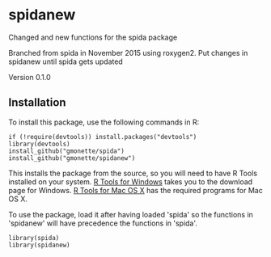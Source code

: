 # spidanew
Changed and new functions for the spida package

Branched from spida in November 2015 using roxygen2. Put changes in spidanew  until spida gets updated

Version 0.1.0

## Installation

To install this package, use the following commands in R:

    if (!require(devtools)) install.packages("devtools")
    library(devtools)
    install_github("gmonette/spida")
    install_github("gmonette/spidanew")

This installs the package from the source, so you will need to have 
R Tools installed on your system.  [R Tools for Windows](https://cran.r-project.org/bin/windows/Rtools/)
takes you to the download page for Windows.  [R Tools for Mac OS X](https://cran.r-project.org/bin/macosx/tools/)
has the required programs for Mac OS X.

To use the package, load it after having loaded 'spida' so the functions in 'spidanew' will have precedence the
functions in 'spida'.

    library(spida)
    library(spidanew)

